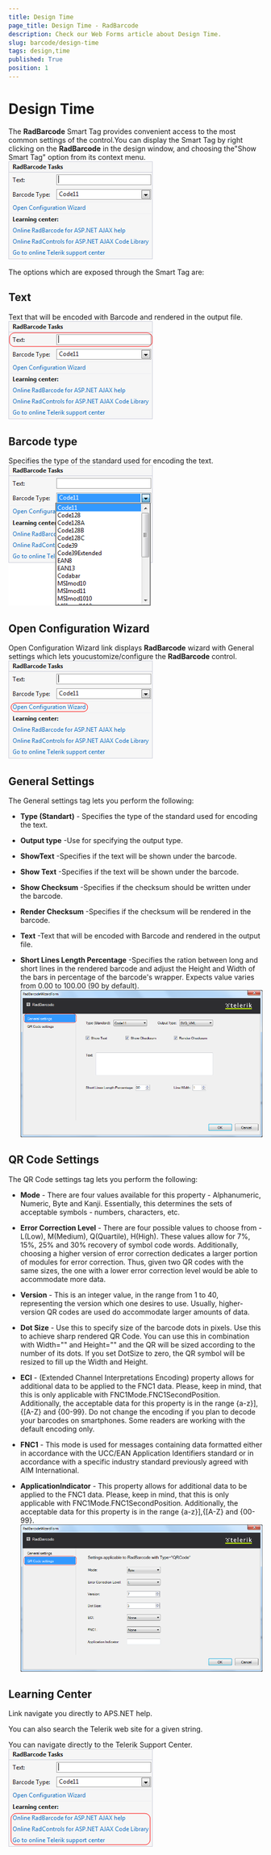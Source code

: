 ```yaml
---
title: Design Time
page_title: Design Time - RadBarcode
description: Check our Web Forms article about Design Time.
slug: barcode/design-time
tags: design,time
published: True
position: 1
---
```


# Design Time



The **RadBarcode** Smart Tag provides convenient access to the most common settings of the control.You can display the Smart Tag by right clicking on the **RadBarcode** in the design window, and choosing the"Show Smart Tag" option from its context menu.
![radbarcode-designtimetasks](images/radbarcode-designtimetasks.png)

The options which are exposed through the Smart Tag are:

## Text

Text that will be encoded with Barcode and rendered in the output file.
![radbarcode-designtime-text](images/radbarcode-designtime-text.png)

## Barcode type

Specifies the type of the standard used for encoding the text.
![radbarcode-designtime-type](images/radbarcode-designtime-type.png)

## Open Configuration Wizard

Open Configuration Wizard link displays **RadBarcode** wizard with General settings which lets youcustomize/configure the **RadBarcode** control.
![radbarcode-designtime-configurationwizard](images/radbarcode-designtime-configurationwizard.png)

## General Settings

The General settings tag lets you perform the following:

* **Type (Standart)** - Specifies the type of the standard used for encoding the text.

* **Output type** -Use for specifying the output type.

* **ShowText** -Specifies if the text will be shown under the barcode.

* **Show Text** -Specifies if the text will be shown under the barcode.

* **Show Checksum** -Specifies if the checksum should be written under the barcode.

* **Render Checksum** -Specifies if the checksum will be rendered in the barcode.

* **Text** -Text that will be encoded with Barcode and rendered in the output file.

* **Short Lines Length Percentage** -Specifies the ration between long and short lines in the	rendered barcode and adjust the Height and Width of the bars in percentage of the barcode's wrapper.	Expects value varies from 0.00 to 100.00 (90 by default).
![radbarcode-designtime-generalsettings](images/radbarcode-designtime-generalsettings.png)

## QR Code Settings

The QR Code settings tag lets you perform the following:

* **Mode** - There are four values available for this property - Alphanumeric, Numeric, Byte and Kanji.	Essentially, this determines the sets of acceptable symbols - numbers, characters, etc.

* **Error Correction Level** - There are four possible values to choose from - L(Low), M(Medium),	Q(Quartile), H(High). These values allow for 7%, 15%, 25% and 30% recovery of symbol code words. Additionally, choosing a	higher version of error	correction dedicates a larger portion of modules for error correction. Thus, given two QR codes	with the same sizes, the one with a lower error correction level would be able to accommodate more data.

* **Version** - This is an integer value, in the range from 1 to 40, representing the version which	one desires to use. Usually, higher-version QR codes are used do accommodate larger amounts of data.

* **Dot Size** - Use this to specify size of the barcode dots in pixels.	Use this to achieve sharp rendered QR Code. You can use this in combination with Width="" and Height="" and the QR will	be sized according to the number of its dots. If you set DotSize to zero, the QR symbol will be resized to fill up the	Width and Height.

* **ECI** - (Extended Channel Interpretations Encoding) property allows for additional data to be	applied to the FNC1 data. Please, keep in mind, that this is only applicable with FNC1Mode.FNC1SecondPosition.	Additionally, the acceptable data for this property is in the range {a-z}],{[A-Z} and {00-99}. Do not change the encoding	if you plan to decode your barcodes on smartphones. Some readers are working with the default encoding only.

* **FNC1** - This mode is used for messages containing data formatted either in accordance with the	UCC/EAN Application Identifiers standard or in accordance with a specific industry standard previously agreed with AIM	International.

* **ApplicationIndicator** - This property allows for additional data to be applied to the FNC1 data.	Please, keep in mind, that this is only applicable with FNC1Mode.FNC1SecondPosition. Additionally, the acceptable data for	this property is in the range {a-z}],{[A-Z} and {00-99}.
![radbarcode-designtime-codesettings](images/radbarcode-designtime-codesettings.png)

## Learning Center

Link navigate you directly to APS.NET help.

You can also search the Telerik web site for a given string.

You can navigate directly to the Telerik Support Center.
![radbarcode-designtime-help](images/radbarcode-designtime-help.png)
